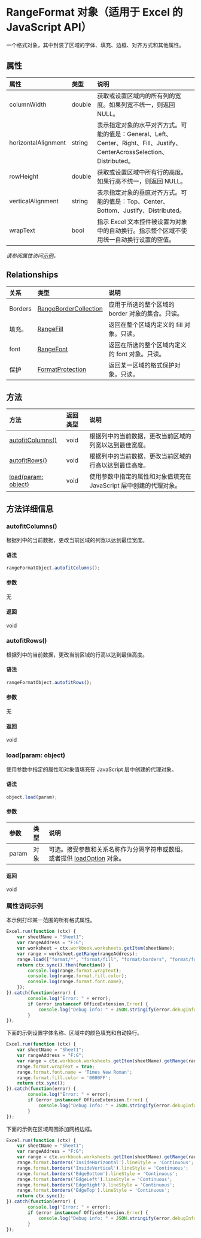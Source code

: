 ﻿# RangeFormat 对象（适用于 Excel 的 JavaScript API）

一个格式对象，其中封装了区域的字体、填充、边框、对齐方式和其他属性。

## 属性

| 属性     | 类型   |说明
|:---------------|:--------|:----------|
|columnWidth|double|获取或设置区域内的所有列的宽度。如果列宽不统一，则返回 NULL。|
|horizontalAlignment|string|表示指定对象的水平对齐方式。可能的值是：General、Left、Center、Right、Fill、Justify、CenterAcrossSelection、Distributed。|
|rowHeight|double|获取或设置区域中所有行的高度。如果行高不统一，则返回 NULL。|
|verticalAlignment|string|表示指定对象的垂直对齐方式。可能的值是：Top、Center、Bottom、Justify、Distributed。|
|wrapText|bool|指示 Excel 文本控件被设置为对象中的自动换行。指示整个区域不使用统一自动换行设置的空值。|

_请参阅属性访问[示例](#示例)。_

## Relationships
| 关系 | 类型   |说明|
|:---------------|:--------|:----------|
|Borders|[RangeBorderCollection](rangebordercollection.md)|应用于所选的整个区域的 border 对象的集合。只读。|
|填充。|[RangeFill](rangefill.md)|返回在整个区域内定义的 fill 对象。只读。|
|font|[RangeFont](rangefont.md)|返回在所选的整个区域内定义的 font 对象。只读。|
|保护|[FormatProtection](formatprotection.md)|返回某一区域的格式保护对象。只读。|

## 方法

| 方法           | 返回类型    |说明|
|:---------------|:--------|:----------|
|[autofitColumns()](#autofitcolumns)|void|根据列中的当前数据，更改当前区域的列宽以达到最佳宽度。|
|[autofitRows()](#autofitrows)|void|根据列中的当前数据，更改当前区域的行高以达到最佳高度。|
|[load(param: object)](#loadparam-object)|void|使用参数中指定的属性和对象值填充在 JavaScript 层中创建的代理对象。|

## 方法详细信息


### autofitColumns()
根据列中的当前数据，更改当前区域的列宽以达到最佳宽度。

#### 语法
```js
rangeFormatObject.autofitColumns();
```

#### 参数
无

#### 返回
void

### autofitRows()
根据列中的当前数据，更改当前区域的行高以达到最佳高度。

#### 语法
```js
rangeFormatObject.autofitRows();
```

#### 参数
无

#### 返回
void

### load(param: object)
使用参数中指定的属性和对象值填充在 JavaScript 层中创建的代理对象。

#### 语法
```js
object.load(param);
```

#### 参数
| 参数    | 类型   |说明|
|:---------------|:--------|:----------|
|param|对象|可选。接受参数和关系名称作为分隔字符串或数组。或者提供 [loadOption](loadoption.md) 对象。|

#### 返回
void
### 属性访问示例

本示例打印某一范围的所有格式属性。 

```js
Excel.run(function (ctx) { 
    var sheetName = "Sheet1";
    var rangeAddress = "F:G";
    var worksheet = ctx.workbook.worksheets.getItem(sheetName);
    var range = worksheet.getRange(rangeAddress);
    range.load(["format/*", "format/fill", "format/borders", "format/font"]);
    return ctx.sync().then(function() {
        console.log(range.format.wrapText);
        console.log(range.format.fill.color);
        console.log(range.format.font.name);
    });
}).catch(function(error) {
        console.log("Error: " + error);
        if (error instanceof OfficeExtension.Error) {
            console.log("Debug info: " + JSON.stringify(error.debugInfo));
        }
});
```

下面的示例设置字体名称、区域中的颜色填充和自动换行。 

```js
Excel.run(function (ctx) { 
    var sheetName = "Sheet1";
    var rangeAddress = "F:G";
    var range = ctx.workbook.worksheets.getItem(sheetName).getRange(rangeAddress);
    range.format.wrapText = true;
    range.format.font.name = 'Times New Roman';
    range.format.fill.color = '0000FF';
    return ctx.sync(); 
}).catch(function(error) {
        console.log("Error: " + error);
        if (error instanceof OfficeExtension.Error) {
            console.log("Debug info: " + JSON.stringify(error.debugInfo));
        }
});
```

下面的示例在区域周围添加网格边框。

```js
Excel.run(function (ctx) { 
    var sheetName = "Sheet1";
    var rangeAddress = "F:G";
    var range = ctx.workbook.worksheets.getItem(sheetName).getRange(rangeAddress);
    range.format.borders('InsideHorizontal').lineStyle = 'Continuous';
    range.format.borders('InsideVertical').lineStyle = 'Continuous';
    range.format.borders('EdgeBottom').lineStyle = 'Continuous';
    range.format.borders('EdgeLeft').lineStyle = 'Continuous';
    range.format.borders('EdgeRight').lineStyle = 'Continuous';
    range.format.borders('EdgeTop').lineStyle = 'Continuous';
    return ctx.sync(); 
}).catch(function(error) {
        console.log("Error: " + error);
        if (error instanceof OfficeExtension.Error) {
            console.log("Debug info: " + JSON.stringify(error.debugInfo));
        }
});
```
